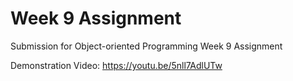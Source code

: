 # Week 9 Assignment 
Submission for Object-oriented Programming Week 9 Assignment

Demonstration Video: https://youtu.be/5nll7AdlUTw
